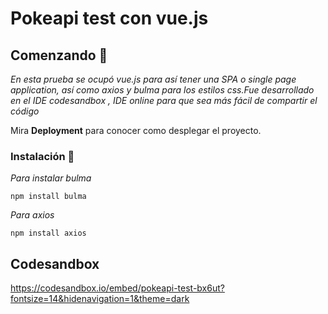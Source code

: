 # Pokeapi test con vue.js


## Comenzando 🚀

_En esta prueba se ocupó vue.js para así tener una SPA o single page application, así como axios y bulma para los estilos css.Fue desarrollado en el IDE codesandbox , IDE online para que sea más fácil de compartir el código_

Mira **Deployment** para conocer como desplegar el proyecto.



### Instalación 🔧

_Para instalar bulma_
```
npm install bulma

```

_Para axios_

```
npm install axios
```
## Codesandbox
https://codesandbox.io/embed/pokeapi-test-bx6ut?fontsize=14&hidenavigation=1&theme=dark
